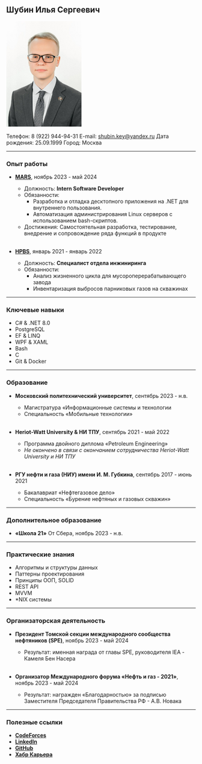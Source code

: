 ## Шубин Илья Сергеевич

<img src="/src/Photo.jpg" width="200" height="280">

Телефон: 8 (922) 944-94-31
E-mail: shubin.key@yandex.ru
Дата рождения: 25.09.1999
Город: Москва

___

### Опыт работы

- **[MARS](https://rus.mars.com/)**, ноябрь 2023 - май 2024
  - Должность: **Intern Software Developer**
  - Обязанности: 
     - Разработка и отладка десктопного приложения на .NET для внутреннего пользования.
     - Автоматизация администрирования Linux серверов с использованием bash-скриптов.
  - Достижения: Самостоятельная разработка, тестирование, внедрение и сопровождение ряда функций в продукте
  
  <br />

- **[HPBS](https://hpbs.io/team/shubin-ilya/)**, январь 2021 - январь 2022
  - Должность: **Специалист отдела инжиниринга**
  - Обязанности: 
     - Анализ жизненного цикла для мусороперерабатывающего завода
     - Инвентаризация выбросов парниковых газов на скважинах
___

### Ключевые навыки

- C# & .NET 8.0
- PostgreSQL
- EF & LINQ
- WPF & XAML
- Bash
- C
- Git & Docker

___

### Образование

- **Московский политехнический университет**, сентябрь 2023 - н.в.
    - Магистратура «Информационные системы и технологии
    - Специальность «Мобильные технологии»

  <br />

- **Heriot-Watt University & НИ ТПУ**, сентябрь 2021 - май 2022
    - Программа двойного диплома «Petroleum Engineering»
    - *Не окончено в связи с окончанием сотрудничества Heriot-Watt University и НИ ТПУ*

  <br />

- **РГУ нефти и газа (НИУ) имени И. М. Губкина**, сентябрь 2017 - июнь 2021
    - Бакалавриат «Нефтегазовое дело»
    - Специальность «Бурение нефтяных и газовых скважин»

___

### Дополнительное образование

- **«Школа 21»** От Сбера, ноябрь 2023 - н.в.

___

### Практические знания

- Алгоритмы и структуры данных
- Паттерны проектирования
- Принципы ООП, SOLID
- REST API
- MVVM
- *NIX системы

___

### Организаторская деятельность

- **Президент Томской секции международного сообщества нефтяников (SPE)**, ноябрь 2023 - май 2024
  - Результат: именная награда от главы SPE, руководителя IEA - Камеля Бен Насера

  <br />

- **Организатор Международного форума «Нефть и газ - 2021»**, ноябрь 2023 - май 2024
  - Результат: награжден «Благодарностью» за подписью Заместителя Председателя Правительства РФ - А.В. Новака

___

### Полезные ссылки

- **[CodeForces](https://codeforces.com/profile/Shubin.Key)**
- **[LinkedIn](https://www.linkedin.com/in/ilyashubinnet/)**
- **[GitHub](https://github.com/LoggerBug)**
- **[Хабр Карьера](https://career.habr.com/loggerbug)**